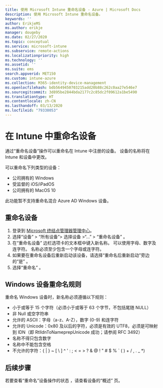 ```yaml
---
title: 使用 Microsoft Intune 重命名设备 - Azure | Microsoft Docs
description: 使用 Microsoft Intune 重命名设备。
keywords: ''
author: ErikjeMS
ms.author: erikje
manager: dougeby
ms.date: 02/27/2020
ms.topic: conceptual
ms.service: microsoft-intune
ms.subservice: remote-actions
ms.localizationpriority: high
ms.technology: ''
ms.assetid: ''
ms.suite: ems
search.appverid: MET150
ms.custom: intune-azure
ms.collection: M365-identity-device-management
ms.openlocfilehash: bdb5649450703215add20b88c262c0aa27e546e7
ms.sourcegitcommit: 3d895be2844bda2177c2c85dc2f09612a1be5490
ms.translationtype: HT
ms.contentlocale: zh-CN
ms.lasthandoff: 03/13/2020
ms.locfileid: "79338053"
---
```

# <a name="rename-a-device-in-intune"></a>在 Intune 中重命名设备

 通过“重命名设备”操作可以重命名在 Intune 中注册的设备。 设备的名称将在 Intune 和设备中更改。

可以重命名下列类型的设备：
- 公司拥有的 Windows 
- 受监督的 iOS/iPadOS
- 公司拥有的 MacOS 10

此功能暂不支持重命名混合 Azure AD Windows 设备。

## <a name="rename-a-device"></a>重命名设备

1. 登录到 [Microsoft 终结点管理器管理中心](https://go.microsoft.com/fwlink/?linkid=2109431)。
3. 选择“设备” > “所有设备”> 选择设备 >“…” > “重命名设备”     。
4. 在“重命名设备”  边栏选项卡的文本框中键入新名称。 可以使用字母、数字及连字符。 名称必须至少包含一个字母或连字符。
5. 如果要在重命名设备后重新启动该设备，请选择“重命名后重新启动”旁边的“是”   。
6. 选择“重命名”  。

## <a name="windows-device-rename-rules"></a>Windows 设备重命名规则
重命名 Windows 设备时，新名称必须遵循以下规则：
- 小于或等于 15 个字符（必须小于或等于 63 个字节，不包括尾随 NULL）
- 非 Null 或空字符串
- 允许的 ASCII：字母（a-z、A-Z），数字 (0-9) 和连字符
- 允许的 Unicode：0x80 及以后的字符，必须是有效的 UTF8，必须是可映射到 IDN（即 RtlIdnToNameprepUnicode 成功；请参阅 RFC 3492）
- 名称不得只包含数字
- 名称中不能包含空格
- 不允许的字符：{ | } ~ [ \ ] ^ ' : ; < = > ? & @ ! " # $ % ` ( ) + / , . _ *)


## <a name="next-steps"></a>后续步骤

若要查看“重命名”设备操作的状态  ，请查看设备的“概述”  页。
